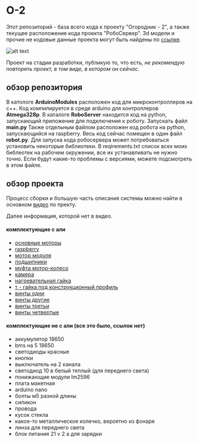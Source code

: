 # O-2
Этот репозиторий - база всего кода к проекту "Огородник - 2", а также текущее расположение кода проекта "РобоСервер". 3d модели и прочие не кодовые данные проекта могут быть найдены по [ссылке](https://drive.google.com/drive/folders/1uUOcRc5gdFFmDTRLksJ7Ht7D-vq_HLFW?usp=drive_link).

![alt text](https://github.com/krasnoteh/O-2/blob/main/images/robot.JPG?raw=true)

Проект на стадии разработки, публикую то, что есть, *не рекомендую повторять проект, в том виде, в котором он сейчас.*

## обзор репозитория

В катологе **ArduinoModules** расположен код для микроконтроллеров на с++. Код компилируется в среде arduino для контроллеров **Atmega328p**. 
В каталоге **RoboServer** находится код на python, запускающий приложение для подключения к роботу. Запускать файл **main.py**
Также отдельным файлом расположен код робота на python, запускающийся на raspberry. Весь код сейчас помещен в один файл **robot.py**.
Для запуска кода робосервера может потребоваться установить некоторые библиотеки. В reqirements.txt список всех моих библеотек на рабочем окружении, все их устанавливать не нужно точно. Если будут какие-то проблемы с версиями, можете подсмотреть в этом файле.

## обзор проекта

Процесс сборки и большую часть описания системы можно найти в основном [видео](https://youtu.be/brfudhvLG8E) по пректу.

Далее информация, которой нет в видео.

#### комплектующие с али

 - [основные моторы](https://aliexpress.ru/item/1005004046255185.html?spm=a2g2w.orderdetail.0.0.77574aa6EWtSTe&sku_id=12000027850257250)
 - [raspberry](https://aliexpress.ru/item/1005005914201208.html?spm=a2g2w.orderdetail.0.0.3aa84aa6BYZ94g&sku_id=12000037090436024)
 - [мотор модуля](https://aliexpress.ru/item/32889047361.html?spm=a2g2w.orderdetail.0.0.72e64aa6TjWuWc&sku_id=12000040781705247)
 - [подшипники](https://aliexpress.ru/order-list/5385013512515995?spm=a2g2w.orderlist.0.0.40e74aa61xrMSg&filterName=archive)
 - [муфта мотор-колесо](https://aliexpress.ru/item/1005003878613208.html?spm=a2g2w.orderdetail.0.0.27684aa6GfED83&sku_id=12000027374377201)
 - [камера](https://aliexpress.ru/order-list/5385013512335995?spm=a2g2w.orderlist.0.0.40e74aa6pIiht5&filterName=archive)
 - [нагревательная гайка](https://aliexpress.ru/item/4000232925592.html?spm=a2g2w.orderdetail.0.0.3c204aa6RA1dUw&sku_id=10000000945438227)
 - [т - гайка под конструкционный профиль](https://aliexpress.ru/item/32814359094.html?spm=a2g2w.orderdetail.0.0.58544aa6acwjuA&sku_id=66498695475)
 - [винты одни](https://aliexpress.ru/item/32896175403.html?spm=a2g2w.orderdetail.0.0.57454aa6rWDtrd&sku_id=65817464634)
 - [винты другие](https://aliexpress.ru/item/1005003194617253.html?spm=a2g2w.orderdetail.0.0.39024aa6afdxc3&sku_id=12000024602444689)
 - [винты третьи](https://aliexpress.ru/item/1005003194617253.html?spm=a2g2w.orderdetail.0.0.3d6d4aa6GrkWu6&sku_id=12000024602444688)
 - [винты четвертые](https://aliexpress.ru/item/32810852732.html?spm=a2g2w.orderdetail.0.0.4c804aa6MAaPDW&sku_id=12000037550700868)

#### комплектующие не с али (все это было, ссылок нет)
- аккумулятор 18650
- bms на 5 18650
- светодиоды красные
- кнопки
- выключатель на 2 канала
- светодиод 10 в белый теплый (для переднего света)
- понижающие модули lm2596
- плата макетная
- arduino nano
- болты м5 разной длины
- силикон
- провода
- кусок стекла
- какое-то металлическое колечко, вероятно из фонаря
- линза для переднего света
- блок питания 21 v 2 a для зарядки
